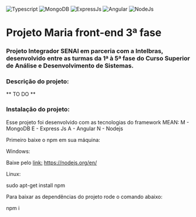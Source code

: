 ![Typescript](https://img.shields.io/badge/Typescript-3.0.3-green.svg)
![MongoDB](https://img.shields.io/badge/MongoDB-3.1.4-green.svg)
![ExpressJs](https://img.shields.io/badge/ExpressJs-4.16.3-green.svg)
![Angular](https://img.shields.io/badge/Angular-6.1.5-green.svg)
![NodeJs](https://img.shields.io/badge/NodeJs-8.11.4-green.svg)

# Projeto Maria front-end 3ª fase
### Projeto Integrador SENAI em parceria com a Intelbras, desenvolvido entre as turmas da 1ª à 5ª fase do Curso Superior de Análise e Desenvolvimento de Sistemas.

### Descrição do projeto: 
** TO DO **

### Instalação do projeto:

Esse projeto foi desenvolvido com as tecnologias do framework MEAN:
M - MongoDB
E - Express Js
A - Angular
N - Nodejs

Primeiro baixe o npm em sua máquina:

Windows: 

Baixe pelo [link:](https://nodejs.org/en/) https://nodejs.org/en/

Linux:

sudo apt-get install npm

Para baixar as dependências do projeto rode o comando abaixo:

npm i